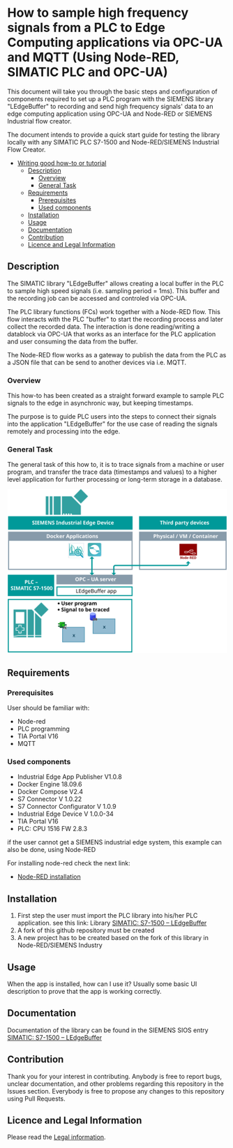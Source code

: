 # How to sample high frequency signals from a PLC to Edge Computing applications via OPC-UA and MQTT (Using Node-RED, SIMATIC PLC and OPC-UA)

This document will take you through the basic steps and configuration of components required to set up a PLC program with the SIEMENS library "LEdgeBuffer" to  recording and send high frequency signals' data to an edge computing application using OPC-UA and Node-RED or SIEMENS Industrial flow creator.

The document intends to provide a quick start guide for testing the library locally with any SIMATIC PLC S7-1500 and Node-RED/SIEMENS Industrial Flow Creator.

* [Writing good how-to or tutorial](#writing-good-how-to-or-tutorial)
  * [Description](#Description)
    * [Overview](Overview)
    * [General Task](#general-task)
  * [Requirements](#requirements)
    * [Prerequisites](#prerequisites)
    * [Used components](#used-components)
  * [Installation](#installation)
  * [Usage](#usage)
  * [Documentation](#documentation)
  * [Contribution](#contribution)
  * [Licence and Legal Information](#licence-and-legal-information)

## Description

The SIMATIC library "LEdgeBuffer" allows creating a local buffer in the PLC to sample high speed signals (i.e. sampling period = 1ms). This buffer and the recording job can be accessed and controled via OPC-UA.

The PLC library functions (FCs) work together with a Node-RED flow. This flow interacts with the PLC "buffer" to start the recording process and later collect the recorded data. The interaction is done reading/writing a datablock via OPC-UA that works as an interface for the PLC application and user consuming the data from the buffer.

The Node-RED flow works as a gateway to publish the data from the PLC as a JSON file that can be send to another devices via i.e. MQTT.


### Overview

This how-to has been created as a straight forward example to sample PLC signals to the edge in asynchronic way, but keeping timestamps. 

The purpose is to guide PLC users into the steps to connect their signals into the application "LEdgeBuffer" for the use case of reading the signals remotely and processing into the edge.

### General Task

The general task of this how to, it is to trace signals from a machine or user program, and transfer the trace data (timestamps and values) to a higher level application for further processing or long-term storage in a database.



![task](docs/graphics/LEdgeBuffer_diagram.svg)

## Requirements

### Prerequisites

User should be familiar with:
* Node-red
* PLC programming
* TIA Portal V16
* MQTT

### Used components

* Industrial Edge App Publisher V1.0.8
* Docker Engine 18.09.6
* Docker Compose V2.4
* S7 Connector V 1.0.22
* S7 Connector Configurator V 1.0.9
* Industrial Edge Device V 1.0.0-34
* TIA Portal V16
* PLC: CPU 1516 FW 2.8.3

if the user cannot get a SIEMENS industrial edge system, this example can also be done, using Node-RED

For installing node-red check the next link:
* [Node-RED installation](https://nodered.org/docs/getting-started/local)

## Installation

1. First step the user must import the PLC library into his/her PLC application. see this link: Library [SIMATIC: S7-1500 – LEdgeBuffer](https://support.industry.siemens.com/cs/document/109783979)
2. A fork of this github repository must be created 
3. A new project has to be created based on the fork of this library in Node-RED/SIEMENS Industry


## Usage

When the app is installed, how can I use it? Usually some basic UI description to prove that the app is working correctly.

## Documentation

Documentation of the library can be found in the SIEMENS SIOS entry [SIMATIC: S7-1500 – LEdgeBuffer](https://support.industry.siemens.com/cs/document/109783979)

## Contribution

Thank you for your interest in contributing. Anybody is free to report bugs, unclear documentation, and other problems regarding this repository in the Issues section. Everybody is free to propose any changes to this repository using Pull Requests.

## Licence and Legal Information

Please read the [Legal information](LICENSE.md).
